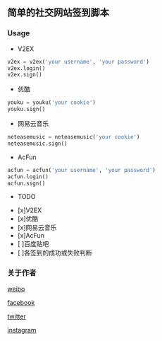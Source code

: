 ## 简单的社交网站签到脚本

### Usage
* V2EX
```python
v2ex = v2ex('your username', 'your password')
v2ex.login()
v2ex.sign()
```
* 优酷
```python
youku = youku('your cookie')
youku.sign()
```

* 网易云音乐
```python
neteasemusic = neteasemusic('your cookie')
neteasemusic.sign()
```

* AcFun
```python
acfun = acfun('your username', 'your password')
acfun.login()
acfun.sign()
```

* TODO
- [x]V2EX
- [x]优酷
- [x]网易云音乐
- [x]AcFun
- [ ]百度贴吧
- [ ]各签到的成功或失败判断

### 关于作者
[weibo](http://weibo.com/234224964)

[facebook](http://facebook.com/FaithCSGO)

[twitter](http://twitter.com/FaithCSGO)

[instagram](http://instagram.com/faith0725)
